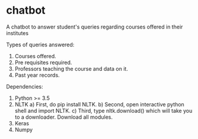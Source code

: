 # chatbot
A chatbot to answer student's queries regarding courses offered in their institutes

Types of queries answered: 
  1) Courses offered.
  2) Pre requisites required.
  3) Professors teaching the course and data on it.
  4) Past year records.
  
Dependencies:
  1) Python >= 3.5
  2) NLTK
    a) First, do pip install NLTK.
    b) Second, open interactive python shell and import NLTK.
    c) Third, type nltk.download() which will take you to a downloader. Download all modules.
  3) Keras
  4) Numpy
